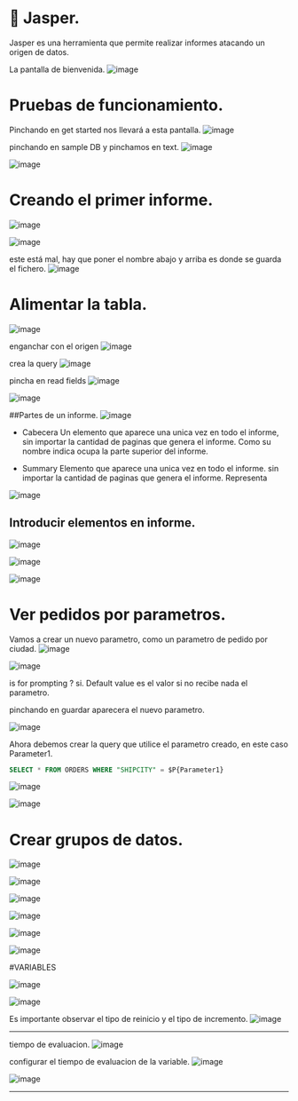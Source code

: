 # 📌 Jasper.
Jasper es una herramienta que permite realizar informes atacando un origen de datos. 


La pantalla de bienvenida.
![image](https://github.com/user-attachments/assets/679bf7b1-fbf3-4dc7-82e0-0f035c1581b2)

# Pruebas de funcionamiento.
Pinchando en get started nos llevará a esta pantalla.
![image](https://github.com/user-attachments/assets/85544fff-6540-4f04-9ea6-2cd4f7940351)

pinchando en sample DB y pinchamos en text.
![image](https://github.com/user-attachments/assets/44e1fefa-6051-471a-acc7-085e66e484a0)

![image](https://github.com/user-attachments/assets/75a695bc-23e1-4b8a-bb10-226bf57b698c)

#  Creando el primer informe.
![image](https://github.com/user-attachments/assets/7ce4f726-c2ed-4fc5-bf0b-9dae96595969)

![image](https://github.com/user-attachments/assets/f71ed214-f111-49aa-a356-cb5a0fbfb656)

este está mal, hay que poner el nombre abajo y arriba es donde se guarda el fichero.
![image](https://github.com/user-attachments/assets/0dff713a-7e79-4750-9087-fe2b892e76a8)


# Alimentar la tabla.
![image](https://github.com/user-attachments/assets/9acb88e0-43ac-43d0-bb1f-b1801e040ad5)

enganchar con el origen
![image](https://github.com/user-attachments/assets/30c80ce2-0dd5-4af9-98a5-edaa0c921c85)

crea la query
![image](https://github.com/user-attachments/assets/81651fa9-149e-4b18-926c-109e4a384b8d)

pincha en read fields
![image](https://github.com/user-attachments/assets/d665a01d-6098-4ee1-a3c7-7ad606e866dd)

![image](https://github.com/user-attachments/assets/9ff118d2-1846-4d20-8637-321548a5958f)



##Partes de un informe.
![image](https://github.com/user-attachments/assets/6c77b54f-c7d0-4d3f-8a5c-5240708f567b)

- Cabecera
Un elemento que aparece una unica vez en todo el informe, sin importar la cantidad de paginas que genera el informe.
Como su nombre indica ocupa la parte superior del informe.

- Summary
Elemento que aparece una unica vez en todo el informe. sin importar la cantidad de paginas que genera el informe.
Representa 



![image](https://github.com/user-attachments/assets/71a5816e-fbed-484d-849f-dd78a6dec2b3)



## Introducir elementos en informe.

![image](https://github.com/user-attachments/assets/d7585517-08e9-4111-a125-e95ddacc50e7)

![image](https://github.com/user-attachments/assets/39222eff-e100-4d6f-9dd8-8846e971258b)

![image](https://github.com/user-attachments/assets/76c6d727-8371-4908-9fdd-ed89b569804c)


# Ver pedidos por parametros.
Vamos a crear un nuevo parametro, como un parametro de pedido por ciudad.
![image](https://github.com/user-attachments/assets/b37b2665-af13-4113-8435-07631e8aa673)

![image](https://github.com/user-attachments/assets/a4e2a17f-c2db-4131-949f-9d2c0fe8d821)

is for prompting ?
si.
Default value es el valor si no recibe nada el parametro.

pinchando en guardar aparecera el nuevo parametro.

![image](https://github.com/user-attachments/assets/3bf3411c-fabe-4e2a-9feb-2c1a89c7c092)

Ahora debemos crear la query que utilice el parametro creado, en este caso Parameter1.
```sql
SELECT * FROM ORDERS WHERE "SHIPCITY" = $P{Parameter1}
```
![image](https://github.com/user-attachments/assets/11480495-ed96-445c-8595-162026984cbe)

![image](https://github.com/user-attachments/assets/79362222-fb83-4fe9-85e2-b8e43334d9d7)

# Crear grupos de datos.

![image](https://github.com/user-attachments/assets/4964ccd2-504e-4b38-845f-d241641bee4c)

![image](https://github.com/user-attachments/assets/f0e4612b-c2cf-4f2b-9b94-3569d11e19d1)

![image](https://github.com/user-attachments/assets/78e0f31b-15ed-4d6d-9ad7-9add213b0561)

![image](https://github.com/user-attachments/assets/43f1cbc6-263c-446e-9801-e7c3967fd721)

![image](https://github.com/user-attachments/assets/b2c3f791-d1dd-455a-a0e9-770673bfed85)

![image](https://github.com/user-attachments/assets/7dd5b31b-c036-4263-be17-e40eb07f7f6a)


#VARIABLES

![image](https://github.com/user-attachments/assets/b2723ec0-4c5c-4970-97ee-cf0c31b5646e)

![image](https://github.com/user-attachments/assets/6eb56692-8107-4905-a439-9449dd4b3167)

Es importante observar el tipo de reinicio y el tipo de incremento.
![image](https://github.com/user-attachments/assets/25c698d8-6c39-4430-b2eb-15a08e744cc9)
   
---
   
tiempo de evaluacion.
![image](https://github.com/user-attachments/assets/cc9b9173-b23f-4c0f-8ed2-4347557960a8)

configurar el tiempo de evaluacion de la variable.
![image](https://github.com/user-attachments/assets/93a4c456-3f0f-4a84-9d2c-17eaa19293de)

![image](https://github.com/user-attachments/assets/55c71407-b9a4-456c-bf22-48c6f2da6b0c)

---
   
